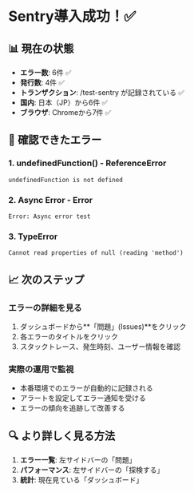 # Sentry導入成功！✅

## 📊 現在の状態
- **エラー数**: 6件 ✅
- **発行数**: 4件 ✅
- **トランザクション**: /test-sentry が記録されている ✅
- **国内**: 日本（JP）から6件 ✅
- **ブラウザ**: Chromeから7件 ✅

## 🎯 確認できたエラー

### 1. undefinedFunction() - ReferenceError
`undefinedFunction is not defined`

### 2. Async Error - Error
`Error: Async error test`

### 3. TypeError
`Cannot read properties of null (reading 'method')`

## 📈 次のステップ

### エラーの詳細を見る
1. ダッシュボードから**「問題」(Issues)**をクリック
2. 各エラーのタイトルをクリック
3. スタックトレース、発生時刻、ユーザー情報を確認

### 実際の運用で監視
- 本番環境でのエラーが自動的に記録される
- アラートを設定してエラー通知を受ける
- エラーの傾向を追跡して改善する

## 🔍 より詳しく見る方法

1. **エラー一覧**: 左サイドバーの「問題」
2. **パフォーマンス**: 左サイドバーの「探検する」
3. **統計**: 現在見ている「ダッシュボード」

